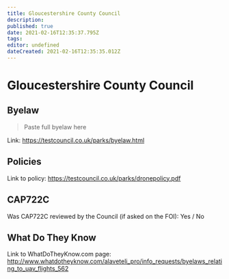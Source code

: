 ```yaml
---
title: Gloucestershire County Council
description: 
published: true
date: 2021-02-16T12:35:37.795Z
tags: 
editor: undefined
dateCreated: 2021-02-16T12:35:35.012Z
---
```


# Gloucestershire County Council


## Byelaw
> Paste full byelaw here

Link:
https://testcouncil.co.uk/parks/byelaw.html

## Policies
Link to policy:
https://testcouncil.co.uk/parks/dronepolicy.pdf

## CAP722C

Was CAP722C reviewed by the Council (if asked on the FOI): Yes / No

## What Do They Know

Link to WhatDoTheyKnow.com page:
http://www.whatdotheyknow.com/alaveteli_pro/info_requests/byelaws_relating_to_uav_flights_562

